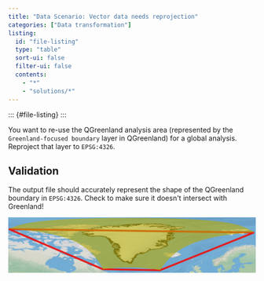 ```yaml
---
title: "Data Scenario: Vector data needs reprojection"
categories: ["Data transformation"]
listing:
  id: "file-listing"
  type: "table"
  sort-ui: false
  filter-ui: false
  contents:
    - "*"
    - "solutions/*"
---
```


::: {#file-listing}
:::

You want to re-use the QGreenland analysis area (represented by the `Greenland-focused
boundary` layer in QGreenland) for a global analysis. Reproject that layer to `EPSG:4326`.


## Validation

The output file should accurately represent the shape of the QGreenland boundary in
`EPSG:4326`. Check to make sure it doesn't intersect with Greenland!

![The original boundary in yellow; incorrectly reprojected boundary in red](/_media/qgreenland_boundary_4326_raster_vector.png)
